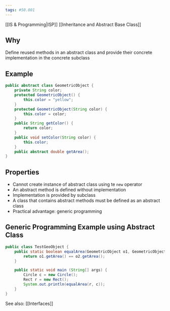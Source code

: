 ```yaml
---
tags: #50.001
---
```

[[IS & Programming|ISP]]
[[Inheritance and Abstract Base Class]]

## Why
Define reused methods in an abstract class and provide their concrete implementation in the concrete subclass

## Example
```java
public abstract class GeometricObject {
	private String color;
	protected GeometricObject() {
		this.color = "yellow";
	}
	protected GeometricObject(String color) {
		this.color = color;
	}
	public String getColor() {
		return color;
	}
	public void setColor(String color) {
		this.color;
	}
	public abstract double getArea();
}
```

## Properties
- Cannot create instance of abstract class using te `new` operator
- An abstract method is defined without implementation
- Implementation is provided by subclass
- A class that contains abstract methods must be defined as an abstract class
- Practical advantage: generic programming

## Generic Programming Example using Abstract Class
```java
public class TestGeoObject {
	public static boolean equalArea(GeometricObject o1, GeometricObject o2) {
		return o1.getArea() == o2.getArea();
	}

	public static void main (String[] args) {
		Circle c = new Circle();
		Rect r = new Rect();
		System.out.println(equalArea(r, c));
	}
}
```

See also: [[Interfaces]]